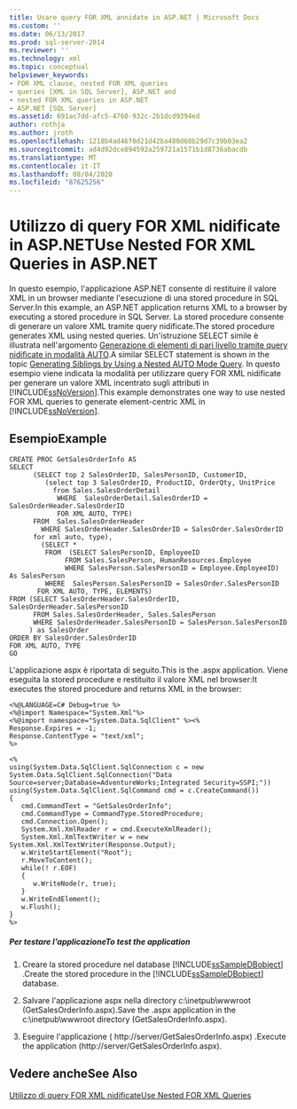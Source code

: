 ```yaml
---
title: Usare query FOR XML annidate in ASP.NET | Microsoft Docs
ms.custom: ''
ms.date: 06/13/2017
ms.prod: sql-server-2014
ms.reviewer: ''
ms.technology: xml
ms.topic: conceptual
helpviewer_keywords:
- FOR XML clause, nested FOR XML queries
- queries [XML in SQL Server], ASP.NET and
- nested FOR XML queries in ASP.NET
- ASP.NET [SQL Server]
ms.assetid: 691ac7dd-afc5-4760-932c-2b1dcd9394ed
author: rothja
ms.author: jroth
ms.openlocfilehash: 1218b4ad46f0d21d42ba480d68b29d7c39b03ea2
ms.sourcegitcommit: ad4d92dce894592a259721a1571b1d8736abacdb
ms.translationtype: MT
ms.contentlocale: it-IT
ms.lasthandoff: 08/04/2020
ms.locfileid: "87625256"
---
```

# <a name="use-nested-for-xml-queries-in-aspnet"></a><span data-ttu-id="b1ba8-102">Utilizzo di query FOR XML nidificate in ASP.NET</span><span class="sxs-lookup"><span data-stu-id="b1ba8-102">Use Nested FOR XML Queries in ASP.NET</span></span>
  <span data-ttu-id="b1ba8-103">In questo esempio, l'applicazione ASP.NET consente di restituire il valore XML in un browser mediante l'esecuzione di una stored procedure in SQL Server.</span><span class="sxs-lookup"><span data-stu-id="b1ba8-103">In this example, an ASP.NET application returns XML to a browser by executing a stored procedure in SQL Server.</span></span> <span data-ttu-id="b1ba8-104">La stored procedure consente di generare un valore XML tramite query nidificate.</span><span class="sxs-lookup"><span data-stu-id="b1ba8-104">The stored procedure generates XML using nested queries.</span></span> <span data-ttu-id="b1ba8-105">Un'istruzione SELECT simile è illustrata nell'argomento [Generazione di elementi di pari livello tramite query nidificate in modalità AUTO](generate-siblings-with-a-nested-auto-mode-query.md).</span><span class="sxs-lookup"><span data-stu-id="b1ba8-105">A similar SELECT statement is shown in the topic [Generating Siblings by Using a Nested AUTO Mode Query](generate-siblings-with-a-nested-auto-mode-query.md).</span></span> <span data-ttu-id="b1ba8-106">In questo esempio viene indicata la modalità per utilizzare query FOR XML nidificate per generare un valore XML incentrato sugli attributi in [!INCLUDE[ssNoVersion](../../includes/ssnoversion-md.md)].</span><span class="sxs-lookup"><span data-stu-id="b1ba8-106">This example demonstrates one way to use nested FOR XML queries to generate element-centric XML in [!INCLUDE[ssNoVersion](../../includes/ssnoversion-md.md)].</span></span>  
  
## <a name="example"></a><span data-ttu-id="b1ba8-107">Esempio</span><span class="sxs-lookup"><span data-stu-id="b1ba8-107">Example</span></span>  
  
```  
CREATE PROC GetSalesOrderInfo AS  
SELECT   
      (SELECT top 2 SalesOrderID, SalesPersonID, CustomerID,  
         (select top 3 SalesOrderID, ProductID, OrderQty, UnitPrice  
           from Sales.SalesOrderDetail  
            WHERE  SalesOrderDetail.SalesOrderID = SalesOrderHeader.SalesOrderID  
            FOR XML AUTO, TYPE)  
      FROM  Sales.SalesOrderHeader  
        WHERE SalesOrderHeader.SalesOrderID = SalesOrder.SalesOrderID  
      for xml auto, type),  
        (SELECT *   
         FROM  (SELECT SalesPersonID, EmployeeID  
              FROM Sales.SalesPerson, HumanResources.Employee  
              WHERE SalesPerson.SalesPersonID = Employee.EmployeeID) As SalesPerson  
         WHERE  SalesPerson.SalesPersonID = SalesOrder.SalesPersonID  
       FOR XML AUTO, TYPE, ELEMENTS)  
FROM (SELECT SalesOrderHeader.SalesOrderID, SalesOrderHeader.SalesPersonID  
      FROM Sales.SalesOrderHeader, Sales.SalesPerson  
      WHERE SalesOrderHeader.SalesPersonID = SalesPerson.SalesPersonID  
     ) as SalesOrder  
ORDER BY SalesOrder.SalesOrderID  
FOR XML AUTO, TYPE  
GO  
```  
  
 <span data-ttu-id="b1ba8-108">L'applicazione aspx è riportata di seguito.</span><span class="sxs-lookup"><span data-stu-id="b1ba8-108">This is the .aspx application.</span></span> <span data-ttu-id="b1ba8-109">Viene eseguita la stored procedure e restituito il valore XML nel browser:</span><span class="sxs-lookup"><span data-stu-id="b1ba8-109">It executes the stored procedure and returns XML in the browser:</span></span>  
  
```  
<%@LANGUAGE=C# Debug=true %>  
<%@import Namespace="System.Xml"%>  
<%@import namespace="System.Data.SqlClient" %><%  
Response.Expires = -1;  
Response.ContentType = "text/xml";  
%>  
  
<%  
using(System.Data.SqlClient.SqlConnection c = new System.Data.SqlClient.SqlConnection("Data Source=server;Database=AdventureWorks;Integrated Security=SSPI;"))  
using(System.Data.SqlClient.SqlCommand cmd = c.CreateCommand())  
{  
   cmd.CommandText = "GetSalesOrderInfo";  
   cmd.CommandType = CommandType.StoredProcedure;  
   cmd.Connection.Open();  
   System.Xml.XmlReader r = cmd.ExecuteXmlReader();  
   System.Xml.XmlTextWriter w = new System.Xml.XmlTextWriter(Response.Output);  
   w.WriteStartElement("Root");  
   r.MoveToContent();  
   while(! r.EOF)  
   {  
      w.WriteNode(r, true);  
   }  
   w.WriteEndElement();  
   w.Flush();  
}  
%>  
```  
  
##### <a name="to-test-the-application"></a><span data-ttu-id="b1ba8-110">Per testare l'applicazione</span><span class="sxs-lookup"><span data-stu-id="b1ba8-110">To test the application</span></span>  
  
1.  <span data-ttu-id="b1ba8-111">Creare la stored procedure nel database [!INCLUDE[ssSampleDBobject](../../includes/sssampledbobject-md.md)] .</span><span class="sxs-lookup"><span data-stu-id="b1ba8-111">Create the stored procedure in the [!INCLUDE[ssSampleDBobject](../../includes/sssampledbobject-md.md)] database.</span></span>  
  
2.  <span data-ttu-id="b1ba8-112">Salvare l'applicazione aspx nella directory c:\inetpub\wwwroot (GetSalesOrderInfo.aspx).</span><span class="sxs-lookup"><span data-stu-id="b1ba8-112">Save the .aspx application in the c:\inetpub\wwwroot directory (GetSalesOrderInfo.aspx).</span></span>  
  
3.  <span data-ttu-id="b1ba8-113">Eseguire l'applicazione ( http://server/GetSalesOrderInfo.aspx) .</span><span class="sxs-lookup"><span data-stu-id="b1ba8-113">Execute the application (http://server/GetSalesOrderInfo.aspx).</span></span>  
  
## <a name="see-also"></a><span data-ttu-id="b1ba8-114">Vedere anche</span><span class="sxs-lookup"><span data-stu-id="b1ba8-114">See Also</span></span>  
 [<span data-ttu-id="b1ba8-115">Utilizzo di query FOR XML nidificate</span><span class="sxs-lookup"><span data-stu-id="b1ba8-115">Use Nested FOR XML Queries</span></span>](use-nested-for-xml-queries.md)  
  
  

